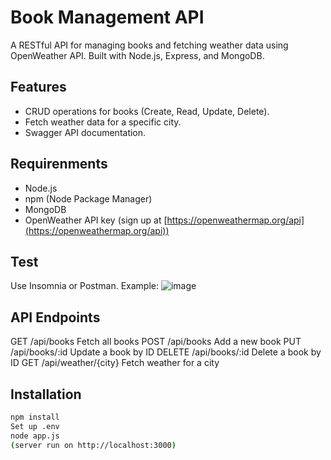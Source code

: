 # Book Management API

A RESTful API for managing books and fetching weather data using OpenWeather API. Built with Node.js, Express, and MongoDB.

## Features
- CRUD operations for books (Create, Read, Update, Delete).
- Fetch weather data for a specific city.
- Swagger API documentation.

## Requirenments
- Node.js
- npm (Node Package Manager)
- MongoDB
- OpenWeather API key (sign up at [https://openweathermap.org/api](https://openweathermap.org/api))

## Test
Use Insomnia or Postman.
Example:
![image](https://github.com/user-attachments/assets/5058189c-25c3-4c58-858b-51dece766ab3)

## API Endpoints
GET     /api/books       Fetch all books
POST    /api/books       Add a new book
PUT     /api/books/:id   Update a book by ID
DELETE  /api/books/:id   Delete a book by ID
GET     /api/weather/{city}      Fetch weather for a city

## Installation
```bash git clone https://github.com/Nyrasul/books.git
npm install
Set up .env
node app.js
(server run on http://localhost:3000)

